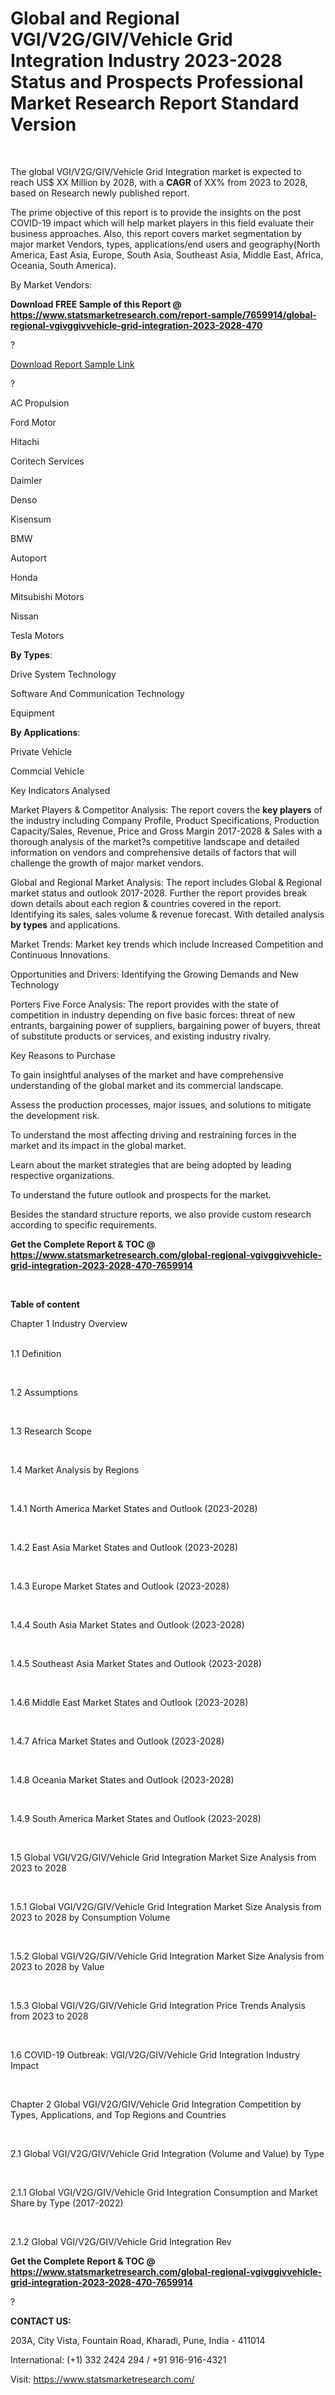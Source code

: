 <h1>Global and Regional VGI/V2G/GIV/Vehicle Grid Integration Industry 2023-2028 Status and Prospects Professional Market Research Report Standard Version</h1><br/><p>The global VGI/V2G/GIV/Vehicle Grid Integration market is expected to reach US$ XX Million by 2028, with a <strong>CAGR</strong> of XX% from 2023 to 2028, based on Research newly published report.</p>
 
 
 
 <p>The prime objective of this report is to provide the insights on the post COVID-19 impact which will help market players in this field evaluate their business approaches. Also, this report covers market segmentation by major market Vendors, types, applications/end users and geography(North America, East Asia, Europe, South Asia, Southeast Asia, Middle East, Africa, Oceania, South America).</p>
 
 
 
 <p>By Market Vendors:</p>
 
 
 
 <div><b>Download FREE Sample of this Report @ <a href="https://www.statsmarketresearch.com/download-free-sample/7659914/global-regional-vgivggivvehicle-grid-integration-2023-2028-470">https://www.statsmarketresearch.com/report-sample/7659914/global-regional-vgivggivvehicle-grid-integration-2023-2028-470</a></b></div>
 
 
 
 <p>? </p>
 
 
 
 <p><a href="https://www.statsmarketresearch.com/download-free-sample/7659914/global-regional-vgivggivvehicle-grid-integration-2023-2028-470">Download Report Sample Link</a></p>
 
 
 
 <p>? </p>
 
 
 
 <p>AC Propulsion</p>
 
 
 
 <p>Ford Motor</p>
 
 
 
 <p>Hitachi</p>
 
 
 
 <p>Coritech Services</p>
 
 
 
 <p>Daimler</p>
 
 
 
 <p>Denso</p>
 
 
 
 <p>Kisensum</p>
 
 
 
 <p>BMW</p>
 
 
 
 <p>Autoport</p>
 
 
 
 <p>Honda</p>
 
 
 
 <p>Mitsubishi Motors</p>
 
 
 
 <p>Nissan</p>
 
 
 
 <p>Tesla Motors</p>
 
 
 
 <p><strong>By Types</strong>:</p>
 
 
 
 <p>Drive System Technology</p>
 
 
 
 <p>Software And Communication Technology</p>
 
 
 
 <p>Equipment</p>
 
 
 
 <p><strong><strong>By Applications</strong></strong>:</p>
 
 
 
 <p>Private Vehicle</p>
 
 
 
 <p>Commcial Vehicle</p>
 
 
 
 <p>Key Indicators Analysed</p>
 
 
 
 <p>Market Players & Competitor Analysis: The report covers the <strong>key players</strong> of the industry including Company Profile, Product Specifications, Production Capacity/Sales, Revenue, Price and Gross Margin 2017-2028 & Sales with a thorough analysis of the market?s competitive landscape and detailed information on vendors and comprehensive details of factors that will challenge the growth of major market vendors.</p>
 
 
 
 <p>Global and Regional Market Analysis: The report includes Global & Regional market status and outlook 2017-2028. Further the report provides break down details about each region & countries covered in the report. Identifying its sales, sales volume & revenue forecast. With detailed analysis <strong>by types</strong> and applications.</p>
 
 
 
 <p>Market Trends: Market key trends which include Increased Competition and Continuous Innovations.</p>
 
 
 
 <p>Opportunities and Drivers: Identifying the Growing Demands and New Technology</p>
 
 
 
 <p>Porters Five Force Analysis: The report provides with the state of competition in industry depending on five basic forces: threat of new entrants, bargaining power of suppliers, bargaining power of buyers, threat of substitute products or services, and existing industry rivalry.</p>
 
 
 
 <p>Key Reasons to Purchase</p>
 
 
 
 <p>To gain insightful analyses of the market and have comprehensive understanding of the global market and its commercial landscape.</p>
 
 
 
 <p>Assess the production processes, major issues, and solutions to mitigate the development risk.</p>
 
 
 
 <p>To understand the most affecting driving and restraining forces in the market and its impact in the global market.</p>
 
 
 
 <p>Learn about the market strategies that are being adopted by leading respective organizations.</p>
 
 
 
 <p>To understand the future outlook and prospects for the market.</p>
 
 
 
 <p>Besides the standard structure reports, we also provide custom research according to specific requirements.</p>
 
 
 
 <div><b>Get the Complete Report & TOC @ <a href="https://www.statsmarketresearch.com/global-regional-vgivggivvehicle-grid-integration-2023-2028-470-7659914">https://www.statsmarketresearch.com/global-regional-vgivggivvehicle-grid-integration-2023-2028-470-7659914</a></b></div>
 
 
 
 <p><br />
 
 <b>Table of content</b></p>
 
 
 
 <p>Chapter 1 Industry Overview<br />
 
 <br />
 
 1.1 Definition<br />
 
 <br />
 
 1.2 Assumptions<br />
 
 <br />
 
 1.3 Research Scope<br />
 
 <br />
 
 1.4 Market Analysis by Regions<br />
 
 <br />
 
 1.4.1 North America Market States and Outlook (2023-2028)<br />
 
 <br />
 
 1.4.2 East Asia Market States and Outlook (2023-2028)<br />
 
 <br />
 
 1.4.3 Europe Market States and Outlook (2023-2028)<br />
 
 <br />
 
 1.4.4 South Asia Market States and Outlook (2023-2028)<br />
 
 <br />
 
 1.4.5 Southeast Asia Market States and Outlook (2023-2028)<br />
 
 <br />
 
 1.4.6 Middle East Market States and Outlook (2023-2028)<br />
 
 <br />
 
 1.4.7 Africa Market States and Outlook (2023-2028)<br />
 
 <br />
 
 1.4.8 Oceania Market States and Outlook (2023-2028)<br />
 
 <br />
 
 1.4.9 South America Market States and Outlook (2023-2028)<br />
 
 <br />
 
 1.5 Global VGI/V2G/GIV/Vehicle Grid Integration Market Size Analysis from 2023 to 2028<br />
 
 <br />
 
 1.5.1 Global VGI/V2G/GIV/Vehicle Grid Integration Market Size Analysis from 2023 to 2028 by Consumption Volume<br />
 
 <br />
 
 1.5.2 Global VGI/V2G/GIV/Vehicle Grid Integration Market Size Analysis from 2023 to 2028 by Value<br />
 
 <br />
 
 1.5.3 Global VGI/V2G/GIV/Vehicle Grid Integration Price Trends Analysis from 2023 to 2028<br />
 
 <br />
 
 1.6 COVID-19 Outbreak: VGI/V2G/GIV/Vehicle Grid Integration Industry Impact<br />
 
 <br />
 
 Chapter 2 Global VGI/V2G/GIV/Vehicle Grid Integration Competition by Types, Applications, and Top Regions and Countries<br />
 
 <br />
 
 2.1 Global VGI/V2G/GIV/Vehicle Grid Integration (Volume and Value) by Type<br />
 
 <br />
 
 2.1.1 Global VGI/V2G/GIV/Vehicle Grid Integration Consumption and Market Share by Type (2017-2022)<br />
 
 <br />
 
 2.1.2 Global VGI/V2G/GIV/Vehicle Grid Integration Rev</p>
 
 
 
 <div><b>Get the Complete Report & TOC @ <a href="https://www.statsmarketresearch.com/global-regional-vgivggivvehicle-grid-integration-2023-2028-470-7659914">https://www.statsmarketresearch.com/global-regional-vgivggivvehicle-grid-integration-2023-2028-470-7659914</a></b></div>
 
 
 
 <p>? </p>
 
 
 
 <p><b>CONTACT US:</b><br />
 
 203A, City Vista, Fountain Road, Kharadi, Pune, India - 411014<br />
 
 International: (+1) 332 2424 294 / +91 916-916-4321<br />
 
 Visit: <a href="https://www.statsmarketresearch.com/">https://www.statsmarketresearch.com/</a></p>
